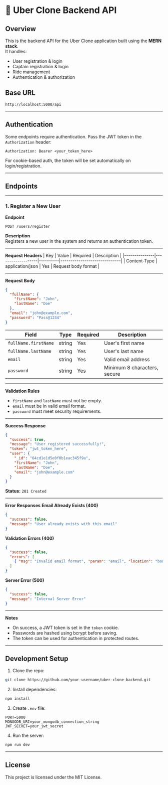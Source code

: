 # 🚖 Uber Clone Backend API

## Overview
This is the backend API for the Uber Clone application built using the **MERN stack**.  
It handles:
- User registration & login
- Captain registration & login
- Ride management
- Authentication & authorization

## Base URL
```
http://localhost:5000/api
```

---

## Authentication
Some endpoints require authentication. Pass the JWT token in the `Authorization` header:
```
Authorization: Bearer <your_token_here>
```
For cookie-based auth, the token will be set automatically on login/registration.

---

## Endpoints

---

### **1. Register a New User**
**Endpoint**
```
POST /users/register
```

**Description**  
Registers a new user in the system and returns an authentication token.

---

**Request Headers**
| Key           | Value             | Required | Description                  |
|---------------|-------------------|----------|------------------------------|
| Content-Type  | application/json  | Yes      | Request body format          |

---

**Request Body**
```json
{
  "fullName": {
    "firstName": "John",
    "lastName": "Doe"
  },
  "email": "john@example.com",
  "password": "Pass@1234"
}
```

| Field                  | Type   | Required | Description                     |
|------------------------|--------|----------|---------------------------------|
| `fullName.firstName`   | string | Yes      | User's first name               |
| `fullName.lastName`    | string | Yes      | User's last name                |
| `email`                | string | Yes      | Valid email address             |
| `password`             | string | Yes      | Minimum 8 characters, secure    |

---

**Validation Rules**
- `firstName` and `lastName` must not be empty.
- `email` must be in valid email format.
- `password` must meet security requirements.

---

**Success Response**
```json
{
  "success": true,
  "message": "User registered successfully!",
  "token": "jwt_token_here",
  "user": {
    "_id": "64cd1e1d5e0f0b1eac345f9a",
    "firstName": "John",
    "lastName": "Doe",
    "email": "john@example.com"
  }
}
```
**Status:** `201 Created`

---

**Error Responses**
**Email Already Exists (400)**
```json
{
  "success": false,
  "message": "User already exists with this email"
}
```

**Validation Errors (400)**
```json
{
  "success": false,
  "errors": [
    { "msg": "Invalid email format", "param": "email", "location": "body" }
  ]
}
```

**Server Error (500)**
```json
{
  "success": false,
  "message": "Internal Server Error"
}
```

---

**Notes**
- On success, a JWT token is set in the `token` cookie.
- Passwords are hashed using bcrypt before saving.
- The token can be used for authentication in protected routes.

---





## Development Setup
1. Clone the repo:
```bash
git clone https://github.com/your-username/uber-clone-backend.git
```
2. Install dependencies:
```bash
npm install
```
3. Create `.env` file:
```env
PORT=5000
MONGODB_URI=your_mongodb_connection_string
JWT_SECRET=your_jwt_secret
```
4. Run the server:
```bash
npm run dev
```

---

## License
This project is licensed under the MIT License.
